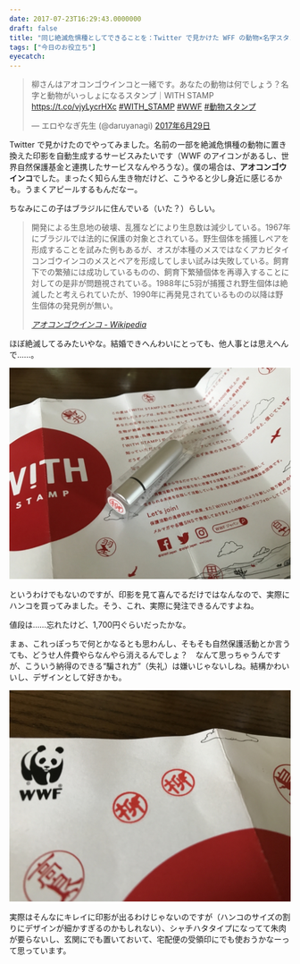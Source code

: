 ```yaml
---
date: 2017-07-23T16:29:43.0000000
draft: false
title: "同じ絶滅危惧種としてできることを：Twitter で見かけた WFF の動物×名字スタンプを買ってみた"
tags: ["今日のお役立ち"]
eyecatch: 
---
```

<p><blockquote class="twitter-tweet" data-lang="ja"><p lang="ja" dir="ltr">柳さんはアオコンゴウインコと一緒です。あなたの動物は何でしょう？名字と動物がいっしょになるスタンプ｜WITH STAMP <a href="https://t.co/vjyLycrHXc">https://t.co/vjyLycrHXc</a> <a href="https://twitter.com/hashtag/WITH_STAMP?src=hash">#WITH_STAMP</a> <a href="https://twitter.com/hashtag/WWF?src=hash">#WWF</a> <a href="https://twitter.com/hashtag/%E5%8B%95%E7%89%A9%E3%82%B9%E3%82%BF%E3%83%B3%E3%83%97?src=hash">#動物スタンプ</a></p>&mdash; エロやなぎ先生 (@daruyanagi) <a href="https://twitter.com/daruyanagi/status/880267457176387585">2017年6月29日</a></blockquote><script async src="//platform.twitter.com/widgets.js" charset="utf-8"></script></p><p>Twitter で見かけたのでやってみました。名前の一部を絶滅危惧種の動物に置き換えた印影を自動生成するサービスみたいです（WWF のアイコンがあるし、世界自然保護基金と連携したサービスなんやろうな）。僕の場合は、<b>アオコンゴウインコ</b>でした。まったく知らん生き物だけど、こうやると少し身近に感じるかも。うまくアピールするもんだなー。</p><p>ちなみにこの子はブラジルに住んでいる（いた？）らしい。</p>

<blockquote cite="https://ja.wikipedia.org/wiki/%E3%82%A2%E3%82%AA%E3%82%B3%E3%83%B3%E3%82%B4%E3%82%A6%E3%82%A4%E3%83%B3%E3%82%B3">
<p>開発による生息地の破壊、乱獲などにより生息数は減少している。1967年にブラジルでは法的に保護の対象とされている。野生個体を捕獲しペアを形成することを試みた例もあるが、オスが本種のメスではなくアカビタイコンゴウインコのメスとペアを形成してしまい試みは失敗している。飼育下での繁殖には成功しているものの、飼育下繁殖個体を再導入することに対しての是非が問題視されている。1988年に5羽が捕獲され野生個体は絶滅したと考えられていたが、1990年に再発見されているものの以降は野生個体の発見例が無い。</p>

<cite><a href="https://ja.wikipedia.org/wiki/%E3%82%A2%E3%82%AA%E3%82%B3%E3%83%B3%E3%82%B4%E3%82%A6%E3%82%A4%E3%83%B3%E3%82%B3">&#x30A2;&#x30AA;&#x30B3;&#x30F3;&#x30B4;&#x30A6;&#x30A4;&#x30F3;&#x30B3; - Wikipedia</a></cite>
</blockquote>
<p>ほぼ絶滅してるみたいやな。結婚できへんわいにとっても、他人事とは思えへんで……。</p><p><span itemscope itemtype="http://schema.org/Photograph"><img src="20170719173733.jpg" alt="f:id:daruyanagi:20170719173733j:plain" title="f:id:daruyanagi:20170719173733j:plain" class="hatena-fotolife" itemprop="image"></span></p><p>というわけでもないのですが、印影を見て喜んでるだけではなんなので、実際にハンコを買ってみました。そう、これ、実際に発注できるんですよね。</p><p>値段は……忘れたけど、1,700円ぐらいだったかな。</p><p>まぁ、これっぽっちで何とかなるとも思わんし、そもそも自然保護活動とか言うても、どうせ人件費やらなんやら消えるんでしょ？　なんて思っちゃうんですが、こういう納得のできる“騙され方”（失礼）は嫌いじゃないしね。結構かわいいし、デザインとして好きかも。</p><p><span itemscope itemtype="http://schema.org/Photograph"><img src="20170719173818.jpg" alt="f:id:daruyanagi:20170719173818j:plain" title="f:id:daruyanagi:20170719173818j:plain" class="hatena-fotolife" itemprop="image"></span></p><p>実際はそんなにキレイに印影が出るわけじゃないのですが（ハンコのサイズの割りにデザインが細かすぎるのかもしれない）、シャチハタタイプになってて朱肉が要らないし、玄関にでも置いておいて、宅配便の受領印にでも使おうかなーって思っています。</p>
